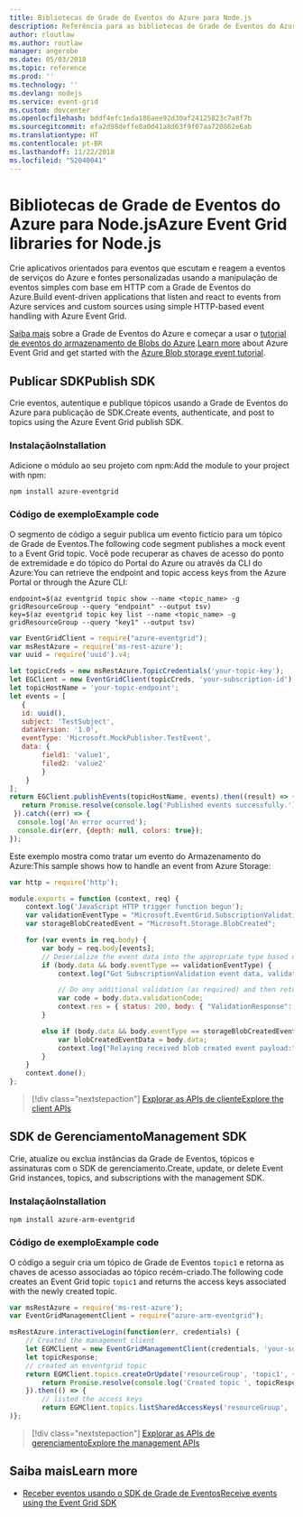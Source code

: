```yaml
---
title: Bibliotecas de Grade de Eventos do Azure para Node.js
description: Referência para as bibliotecas de Grade de Eventos do Azure para Node.js
author: rloutlaw
ms.author: routlaw
manager: angerobe
ms.date: 05/03/2018
ms.topic: reference
ms.prod: ''
ms.technology: ''
ms.devlang: nodejs
ms.service: event-grid
ms.custom: devcenter
ms.openlocfilehash: bddf4efc1eda186aee92d30af24125823c7a8f7b
ms.sourcegitcommit: efa2d98deffe8a0d41a8d63f9f07aa720862e6ab
ms.translationtype: HT
ms.contentlocale: pt-BR
ms.lasthandoff: 11/22/2018
ms.locfileid: "52040041"
---
```

# <a name="azure-event-grid-libraries-for-nodejs"></a><span data-ttu-id="c2bce-103">Bibliotecas de Grade de Eventos do Azure para Node.js</span><span class="sxs-lookup"><span data-stu-id="c2bce-103">Azure Event Grid libraries for Node.js</span></span>

<span data-ttu-id="c2bce-104">Crie aplicativos orientados para eventos que escutam e reagem a eventos de serviços do Azure e fontes personalizadas usando a manipulação de eventos simples com base em HTTP com a Grade de Eventos do Azure.</span><span class="sxs-lookup"><span data-stu-id="c2bce-104">Build event-driven applications that listen and react to events from Azure services and custom sources using simple HTTP-based event handling with Azure Event Grid.</span></span>

<span data-ttu-id="c2bce-105">[Saiba mais](/azure/event-grid/overview) sobre a Grade de Eventos do Azure e começar a usar o [tutorial de eventos do armazenamento de Blobs do Azure](/azure/storage/blobs/storage-blob-event-quickstart).</span><span class="sxs-lookup"><span data-stu-id="c2bce-105">[Learn more](/azure/event-grid/overview) about Azure Event Grid and get started with the [Azure Blob storage event tutorial](/azure/storage/blobs/storage-blob-event-quickstart).</span></span> 

## <a name="publish-sdk"></a><span data-ttu-id="c2bce-106">Publicar SDK</span><span class="sxs-lookup"><span data-stu-id="c2bce-106">Publish SDK</span></span>

<span data-ttu-id="c2bce-107">Crie eventos, autentique e publique tópicos usando a Grade de Eventos do Azure para publicação de SDK.</span><span class="sxs-lookup"><span data-stu-id="c2bce-107">Create events, authenticate, and post to topics using the Azure Event Grid publish SDK.</span></span>

### <a name="installation"></a><span data-ttu-id="c2bce-108">Instalação</span><span class="sxs-lookup"><span data-stu-id="c2bce-108">Installation</span></span>

<span data-ttu-id="c2bce-109">Adicione o módulo ao seu projeto com npm:</span><span class="sxs-lookup"><span data-stu-id="c2bce-109">Add the module to your project with npm:</span></span>

```bash
npm install azure-eventgrid
```

### <a name="example-code"></a><span data-ttu-id="c2bce-110">Código de exemplo</span><span class="sxs-lookup"><span data-stu-id="c2bce-110">Example code</span></span>

<span data-ttu-id="c2bce-111">O segmento de código a seguir publica um evento fictício para um tópico de Grade de Eventos.</span><span class="sxs-lookup"><span data-stu-id="c2bce-111">The following code segment publishes a mock event to a Event Grid topic.</span></span> <span data-ttu-id="c2bce-112">Você pode recuperar as chaves de acesso do ponto de extremidade e do tópico do Portal do Azure ou através da CLI do Azure:</span><span class="sxs-lookup"><span data-stu-id="c2bce-112">You can retrieve the endpoint and topic access keys from the Azure Portal or through the Azure CLI:</span></span>

```azurecli-interactive
endpoint=$(az eventgrid topic show --name <topic_name> -g gridResourceGroup --query "endpoint" --output tsv)
key=$(az eventgrid topic key list --name <topic_name> -g gridResourceGroup --query "key1" --output tsv)
```

```javascript
var EventGridClient = require("azure-eventgrid");
var msRestAzure = require('ms-rest-azure');
var uuid = require('uuid').v4;

let topicCreds = new msRestAzure.TopicCredentials('your-topic-key');
let EGClient = new EventGridClient(topicCreds, 'your-subscription-id');
let topicHostName = 'your-topic-endpoint';
let events = [
   {
   id: uuid(),
   subject: 'TestSubject',
   dataVersion: '1.0',
   eventType: 'Microsoft.MockPublisher.TestEvent',
   data: {
        field1: 'value1',
        filed2: 'value2'
        }
    }
];
return EGClient.publishEvents(topicHostName, events).then((result) => {
   return Promise.resolve(console.log('Published events successfully.'));
 }).catch((err) => {
  console.log('An error ocurred');
  console.dir(err, {depth: null, colors: true});
});
```

<span data-ttu-id="c2bce-113">Este exemplo mostra como tratar um evento do Armazenamento do Azure:</span><span class="sxs-lookup"><span data-stu-id="c2bce-113">This sample shows how to handle an event from Azure Storage:</span></span>

```javascript
var http = require('http');

module.exports = function (context, req) {
    context.log('JavaScript HTTP trigger function begun');
    var validationEventType = "Microsoft.EventGrid.SubscriptionValidationEvent";
    var storageBlobCreatedEvent = "Microsoft.Storage.BlobCreated";

    for (var events in req.body) {
        var body = req.body[events];
        // Deserialize the event data into the appropriate type based on event type  
        if (body.data && body.eventType == validationEventType) {
            context.log("Got SubscriptionValidation event data, validation code: " + body.data.validationCode + " topic: " + body.topic);

            // Do any additional validation (as required) and then return back the below response
            var code = body.data.validationCode;
            context.res = { status: 200, body: { "ValidationResponse": code } };
        }

        else if (body.data && body.eventType == storageBlobCreatedEvent) {
            var blobCreatedEventData = body.data;
            context.log("Relaying received blob created event payload:" + JSON.stringify(blobCreatedEventData));
        }
    }
    context.done();
};
```

> [!div class="nextstepaction"]
> [<span data-ttu-id="c2bce-114">Explorar as APIs de cliente</span><span class="sxs-lookup"><span data-stu-id="c2bce-114">Explore the client APIs</span></span>](/javascript/api/overview/azure/eventgrid/client)

## <a name="management-sdk"></a><span data-ttu-id="c2bce-115">SDK de Gerenciamento</span><span class="sxs-lookup"><span data-stu-id="c2bce-115">Management SDK</span></span>

<span data-ttu-id="c2bce-116">Crie, atualize ou exclua instâncias da Grade de Eventos, tópicos e assinaturas com o SDK de gerenciamento.</span><span class="sxs-lookup"><span data-stu-id="c2bce-116">Create, update, or delete Event Grid instances, topics, and subscriptions with the management SDK.</span></span>

### <a name="installation"></a><span data-ttu-id="c2bce-117">Instalação</span><span class="sxs-lookup"><span data-stu-id="c2bce-117">Installation</span></span>

```
npm install azure-arm-eventgrid
```

### <a name="example-code"></a><span data-ttu-id="c2bce-118">Código de exemplo</span><span class="sxs-lookup"><span data-stu-id="c2bce-118">Example code</span></span>

<span data-ttu-id="c2bce-119">O código a seguir cria um tópico de Grade de Eventos `topic1` e retorna as chaves de acesso associadas ao tópico recém-criado.</span><span class="sxs-lookup"><span data-stu-id="c2bce-119">The following code creates an Event Grid topic `topic1` and returns the access keys associated with the newly created topic.</span></span>

```javascript
var msRestAzure = require('ms-rest-azure');
var EventGridManagementClient = require("azure-arm-eventgrid");

msRestAzure.interactiveLogin(function(err, credentials) {
    // Created the management client
    let EGMClient = new EventGridManagementClient(credentials, 'your-subscription-id');
    let topicResponse;
    // created an enventgrid topic
    return EGMClient.topics.createOrUpdate('resourceGroup', 'topic1', { location: 'westus' }).then((topicResponse) => {
        return Promise.resolve(console.log('Created topic ', topicResponse));
    }).then(() => {
        // listed the access keys
        return EGMClient.topics.listSharedAccessKeys('resourceGroup', 'topic1')}
)};
```

> [!div class="nextstepaction"]
> [<span data-ttu-id="c2bce-120">Explorar as APIs de gerenciamento</span><span class="sxs-lookup"><span data-stu-id="c2bce-120">Explore the management APIs</span></span>](/javascript/api/overview/azure/eventgrid/management)

## <a name="learn-more"></a><span data-ttu-id="c2bce-121">Saiba mais</span><span class="sxs-lookup"><span data-stu-id="c2bce-121">Learn more</span></span>

- [<span data-ttu-id="c2bce-122">Receber eventos usando o SDK de Grade de Eventos</span><span class="sxs-lookup"><span data-stu-id="c2bce-122">Receive events using the Event Grid SDK</span></span>](/azure/event-grid/receive-events)
